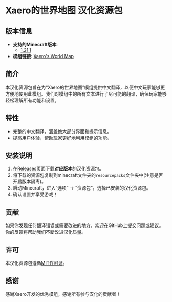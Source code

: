# Xaero的世界地图 汉化资源包

## 版本信息

- **支持的Minecraft版本**: 
  - [1.21.1](https://github.com/YangYuS8/XWM-Chinese/releases/tag/v1.21.1)
- **模组链接**: [Xaero's World Map](https://www.curseforge.com/minecraft/mc-mods/xaeros-world-map)

## 简介

本汉化资源包旨在为“Xaero的世界地图”模组提供中文翻译，以便中文玩家能够更方便地使用此模组。我们对模组中的所有文本进行了尽可能的翻译，确保玩家能够轻松理解所有功能和设置。

## 特性

- 完整的中文翻译，涵盖绝大部分界面和提示信息。
- 提高用户体验，帮助玩家更好地利用模组的功能。

## 安装说明

1. 在[Releases页面](https://github.com/YangYuS8/XWM-Chinese/releases)下载**对应版本**的汉化资源包。
2. 将下载的资源包复制到minecraft文件夹的`resourcepacks`文件夹中(注意是否开启版本隔离)。
3. 启动Minecraft，进入“选项” -> “资源包”，选择已安装的汉化资源包。
4. 确认设置并享受游戏！

## 贡献

如果你发现任何翻译错误或需要改进的地方，欢迎在GitHub上提交问题或建议。你的反馈将帮助我们不断改进汉化质量。

## 许可

本汉化资源包遵循[MIT许可证](LICENSE)。

## 感谢

感谢Xaero开发的优秀模组，感谢所有参与汉化的贡献者！